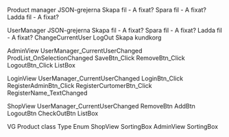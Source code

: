 Product manager
	JSON-grejerna
		Skapa fil - A fixat?
		Spara fil - A fixat?
		Ladda fil - A fixat?

UserManager
	JSON-grejerna
		Skapa fil - A fixat?
		Spara fil - A fixat?
		Ladda fil - A fixat?
	ChangeCurrentUser
	LogOut
	Skapa kundkorg

AdminView
	UserManager_CurrentUserChanged
	ProdList_OnSelectionChanged
	SaveBtn_Click
	RemoveBtn_Click
	LogoutBtn_Click
	ListBox

LoginView
	UserManager_CurrentUserChanged
	LoginBtn_Click
	RegisterAdminBtn_Click
	RegisterCurtomerBtn_Click
	RegisterName_TextChanged

ShopView
	UserManager_CurrentUserChanged
	RemoveBtn
	AddBtn
	LogoutBtn
	CheckOutBtn
	ListBox


VG
	Product class
		Type Enum
	ShopView
		SortingBox
	AdminView
		SortingBox
## 